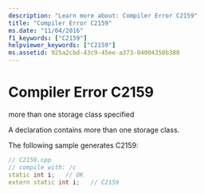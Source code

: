 ```yaml
---
description: "Learn more about: Compiler Error C2159"
title: "Compiler Error C2159"
ms.date: "11/04/2016"
f1_keywords: ["C2159"]
helpviewer_keywords: ["C2159"]
ms.assetid: 925a2cbd-43c9-45ee-a373-84004350b380
---
```

# Compiler Error C2159

more than one storage class specified

A declaration contains more than one storage class.

The following sample generates C2159:

```cpp
// C2159.cpp
// compile with: /c
static int i;   // OK
extern static int i;   // C2159
```
